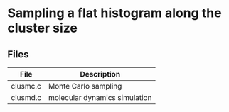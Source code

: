 # Sampling a flat histogram along the cluster size #

## Files ##

 File         | Description
--------------|------------------------------
clusmc.c      | Monte Carlo sampling
clusmd.c      | molecular dynamics simulation
